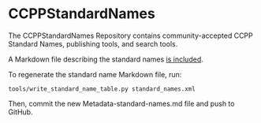 # CCPPStandardNames

The CCPPStandardNames Repository contains community-accepted CCPP
Standard Names, publishing tools, and search tools.

A Markdown file describing the standard names
[is included](https://github.com/ESCOMP/CCPPStandardNames/blob/master/Metadata-standard-names.md).

To regenerate the standard name Markdown file, run:
```
tools/write_standard_name_table.py standard_names.xml
```

Then, commit the new Metadata-standard-names.md file and push to GitHub.
